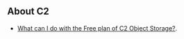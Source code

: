 ## About C2

- [What can I do with the Free plan of C2 Object Storage?](https://kb.synology.com/en-global/C2/tutorial/C2_Object_Storage_pricing).